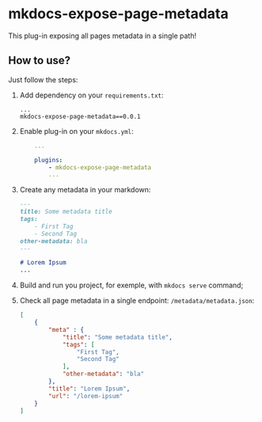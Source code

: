 # mkdocs-expose-page-metadata

This plug-in exposing all pages metadata in a single path!

## How to use?

Just follow the steps:

1. Add dependency on your `requirements.txt`:

    ```
    ...
    mkdocs-expose-page-metadata==0.0.1
    
    ```

2. Enable plug-in on your `mkdocs.yml`:

    ```yaml
        ...

        plugins:
            - mkdocs-expose-page-metadata
            ...
    ```
 
3. Create any metadata in your markdown:

    ```markdown
    ---
    title: Some metadata title
    tags:
        - First Tag
        - Second Tag
    other-metadata: bla
    ---

    # Lorem Ipsum
    ...
    ```

4. Build and run you project, for exemple, with `mkdocs serve` command;

5. Check all page metadata in a single endpoint: `/metadata/metadata.json`:

    ```json
    [
        {
            "meta" : {
                "title": "Some metadata title",
                "tags": [
                    "First Tag",
                    "Second Tag"
                ],
                "other-metadata": "bla"
            },
            "title": "Lorem Ipsum",
            "url": "/lorem-ipsum"
        }
    ]
    ```